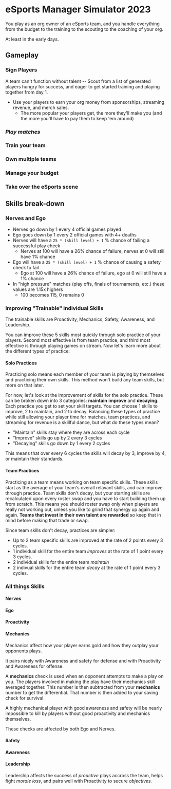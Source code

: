 # eSports Manager Simulator 2023

You play as an org owner of an eSports team, and you handle everything from the budget to the training to the scouting to the coaching of your org.

At least in the early days.

## Gameplay

### Sign Players

A team can't function without talent -- Scout from a list of generated players hungry for success, and eager to get started training and playing together from day 1.

- Use your players to earn your org money from sponsorships, streaming revenue, and merch sales.
  - The more popular your players get, the more they'll make you (and the more you'll have to pay them to keep 'em around)

### *Play matches*

### Train your team

### Own multiple teams

### Manage your budget

### Take over the eSports scene

## Skills break-down

### Nerves and Ego
- Nerves go down by 1 every 4 official games played
- Ego goes down by 1 every 2 official games with 4+ deaths
- Nerves will have a `25 * (skill level) + 1` % chance of failing a successful play check
  - Nerves at 100 will have a 26% chance of failure, nerves at 0 will still have 1% chance
- Ego will have a `25 * (skill level) + 1` %  chance of causing a safety check to fail
  - Ego at 100 will have a 26% chance of failure, ego at 0 will still have a 1% chance
- In "high pressure" matches (play offs, finals of tournaments, etc.) these values are 1.15x highers
  - 100 becomes 115, 0 remains 0

### Improving "Trainable" individual Skills
The trainable skills are Proactivity, Mechanics, Safety, Awareness, and Leadership.

You can improve these 5 skills most quickly through solo practice of your players. Second most effective is from team practice, and third most effective is through
playing games on stream. Now let's learn more about the different types of practice:

#### __Solo Practices__

Practicing solo means each member of your team is playing by themselves and practicing their own skills. This method won't build any team skills, but more on that later.

For now, let's look at the improvement of skills for the solo practice. These can be broken down into 3 categories: **maintain** **improve** and **decaying**. Each
practice you get to set your skill targets. You can choose 1 skills to improve, 2 to maintain, and 2 to decay. Balancing these types of practice while still allowing
your player time for matches, team practices, and streaming for revenue is a skillful dance, but what do these types mean?

- "Maintain" skills stay where they are across each cycle
- "Improve" skills go up by 2 every 3 cycles
- "Decaying" skills go down by 1 every 2 cycles

This means that over every 6 cycles the skills will decay by 3, improve by 4, or maintain their standards.

#### __Team Practices__

Practicing as a team means working on team specific skills. These skills start as the average of your team's overall relavant skills, and can improve through practice. 
Team skills don't decay, but your starting skills are recalculated upon every roster swap and you have to start building them up from scratch. This means you should
roster swap only when players are really not working out, unless you like to grind that synergy up again and again. __Teams that invest in their own talent are 
rewarded__ so keep that in mind before making that trade or swap.

Since team skills don't decay, practices are simpler:
- Up to 2 team specific skills are improved at the rate of 2 points every 3 cycles.
- 1 individual skill for the entire team _improves_ at the rate of 1 point every 3 cycles.
- 2 individual skills for the entire team _maintain_
- 2 indivual skills for the entire team _decay_ at the rate of 1 point every 3 cycles.

### All things Skills

#### **Nerves**
#### **Ego**
#### **Proactivity**
#### **Mechanics**

Mechanics affect how your player earns gold and how they outplay your opponents plays.

It pairs nicely with Awareness and safety for defense and with Proactivity and Awareness for offense.

A __mechanics__ check is used when an opponent attempts to make a play on you. The players involved in making the play have their mechanics skill averaged together. This
number is then subtracted from your __mechanics__ number to get the differential. That number is then added to your saving check for survival.

A highly mechanical player with good awareness and safety will be nearly impossible to kill by players without good proactivity and mechanics themselves.

These checks are affected by both Ego and Nerves.
#### **Safety**
#### **Awareness**
#### **Leadership**

Leadership affects the success of _proactive_ plays accross the team, helps fight _morale loss_, and pairs well with Proactivity to secure _objectives._
